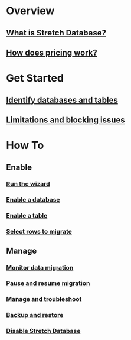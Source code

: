 # Overview
## [What is Stretch Database?](sql-server-stretch-database-overview.md)
## [How does pricing work?](https://azure.microsoft.com/pricing/details/sql-server-stretch-database/)
# Get Started
## [Identify databases and tables](sql-server-stretch-database-identify-databases.md)
## [Limitations and blocking issues](sql-server-stretch-database-limitations.md)

# How To
## Enable
### [Run the wizard](sql-server-stretch-database-wizard.md)
### [Enable a database](sql-server-stretch-database-enable-database.md)
### [Enable a table](sql-server-stretch-database-enable-table.md)
### [Select rows to migrate](sql-server-stretch-database-predicate-function.md)
## Manage
### [Monitor data migration](sql-server-stretch-database-monitor.md)
### [Pause and resume migration](sql-server-stretch-database-pause.md)
### [Manage and troubleshoot](sql-server-stretch-database-manage.md)
### [Backup and restore](sql-server-stretch-database-backup.md)
### [Disable Stretch Database](sql-server-stretch-database-disable.md)


<!--HONumber=Nov16_HO2-->


